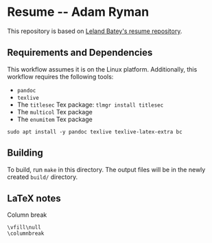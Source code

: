 
Resume -- Adam Ryman
======================

This repository is based on [Leland Batey's resume repository](https://github.com/lelandbatey/resume/).

## Requirements and Dependencies

This workflow assumes it is on the Linux platform. Additionally, this workflow requires the following tools:

- `pandoc`
- `texlive`
- The `titlesec` Tex package: `tlmgr install titlesec`
- The `multicol` Tex package
- The `enumitem` Tex package

```
sudo apt install -y pandoc texlive texlive-latex-extra bc
```

## Building

To build, run `make` in this directory. The output files will be in the newly created `build/` directory.

## LaTeX notes

Column break

```
\vfill\null
\columnbreak
```

